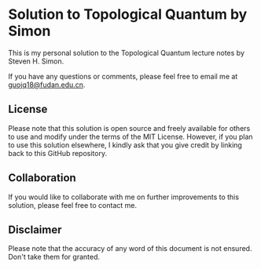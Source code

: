 # Solution to Topological Quantum by Simon

This is my personal solution to the Topological Quantum lecture notes by Steven H. Simon.

If you have any questions or comments, please feel free to email me at guojq18@fudan.edu.cn.

## License

Please note that this solution is open source and freely available for others to use and modify under the terms of the MIT License. However, if you plan to use this solution elsewhere, I kindly ask that you give credit by linking back to this GitHub repository.

## Collaboration

If you would like to collaborate with me on further improvements to this solution, please feel free to contact me.

## Disclaimer

Please note that the accuracy of any word of this document is not ensured. Don't take them for granted.